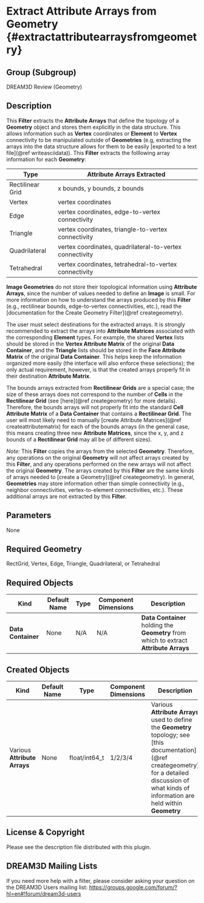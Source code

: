 Extract Attribute Arrays from Geometry {#extractattributearraysfromgeometry}
=============

## Group (Subgroup) ##
DREAM3D Review (Geometry)

## Description ##
This **Filter** extracts the **Attribute Arrays** that define the topology of a **Geometry** object and stores them explicitly in the data structure.  This allows information such as **Vertex** coordinates or **Element** to **Vertex** connectivity to be manipulated outside of **Geometries** (e.g, extracting the arrays into the data structure allows for them to be easily [exported to a text file](@ref writeasciidata)).  This **Filter** extracts the folllowing array information for each **Geometry**:

| Type             | Attribute Arrays Extracted |
|------------------|--------------------|
| Rectilinear Grid | x bounds, y bounds, z bounds |
| Vertex | vertex coordinates | 
| Edge | vertex coordinates, edge-to-vertex connectivity | 
| Triangle | vertex coordinates, triangle-to-vertex connectivity |
| Quadrilateral | vertex coordinates, quadrilateral-to-vertex connectivity |
| Tetrahedral | vertex coordinates, tetrahedral-to-vertex connectivity |

**Image Geometries** do not store their topological information using **Attribute Arrays**, since the number of values needed to define an **Image** is small.  For more information on how to understand the arrays produced by this **Filter** (e.g., rectilinear bounds, edge-to-vertex connectivities, etc.), read the [documentation for the Create Geometry Filter](@ref creategeometry).

The user must select destinations for the extracted arrays.  It is strongly recommended to extract the arrays into **Attribute Matrices** associated with the corresponding **Element** types.  For example, the shared **Vertex** lists should be stored in the **Vertex Attribute Matrix** of the original **Data Container**, and the **Triangle** lists should be stored in the **Face Attribute Matrix** of the original **Data Container**.  This helps keep the information organized more easily (the interface will also enforce these selections); the only actual requirement, however, is that the created arrays properly fit in their destination **Attribute Matrix**. 

The bounds arrays extracted from **Rectilinear Grids** are a special case; the size of these arrays does not correspond to the number of **Cells** in the **Rectilinear Grid** (see [here](@ref creategeometry) for more details).  Therefore, the bounds arrays will not properly fit into the standard **Cell Attribute Matrix** of a **Data Container** that contains a **Rectilinear Grid**.  The user will most likely need to manually [create Attribute Matrices](@ref createattributematrix) for each of the bounds arrays (in the general case, this means creating three new **Attribute Matrices**, since the x, y, and z bounds of a **Rectilinear Grid** may all be of different sizes).  

_Note:_ This **Filter** copies the arrays from the selected **Geometry**.  Therefore, any operations on the original **Geometry** will not affect arrays created by this **Filter**, and any operations performed on the new arrays will not affect the original **Geometry**.  The arrays created by this **Filter** are the same kinds of arrays needed to [create a Geometry](@ref creategeometry).  In general, **Geometries** may store information other than simple connectivity (e.g., neighbor connectivities, vertex-to-element connectivities, etc.).  These additional arrays are not extracted by this **Filter**.

## Parameters ##

None

## Required Geometry ###

RectGrid, Vertex, Edge, Triangle, Quadrilateral, or Tetrahedral

## Required Objects ##

| Kind | Default Name | Type | Component Dimensions | Description |
|------|--------------|------|----------------------|-------------|
| **Data Container** | None | N/A | N/A | **Data Container** holding the **Geometry** from which to extract **Attribute Arrays**  |

## Created Objects ##

| Kind | Default Name | Type | Component Dimensions | Description |
|------|--------------|------|----------------------|-------------|
| Various **Attribute Arrays** | None | float/int64_t | 1/2/3/4 | Various **Attribute Arrays** used to define the **Geometry** topology; see [this documentation](@ref creategeometry) for a detailed discussion of what kinds of information are held within **Geometry** |

## License & Copyright ##

Please see the description file distributed with this plugin.

## DREAM3D Mailing Lists ##

If you need more help with a filter, please consider asking your question on the DREAM3D Users mailing list:
https://groups.google.com/forum/?hl=en#!forum/dream3d-users